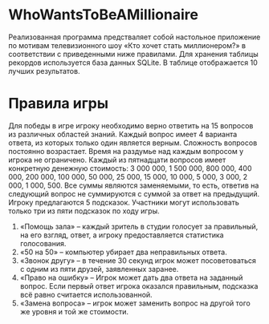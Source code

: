 # WhoWantsToBeAMillionaire
Реализованная программа предстваляет собой настольное приложение по мотивам телевизионного шоу «Кто хочет стать миллионером?» в соответствии с приведенными ниже правилами. Для хранения таблицы рекордов используется база данных SQLite. В таблице отображается 10 лучших результатов. 

# Правила игры
Для победы в игре игроку необходимо верно ответить на 15 вопросов из различных областей знаний. Каждый вопрос имеет 4 варианта ответа, из которых только один является верным. Сложность вопросов постоянно возрастает. Время на раздумье над каждым вопросом у игрока не ограничено.
Каждый из пятнадцати вопросов имеет конкретную денежную стоимость: 3 000 000, 1 500 000, 800 000, 400 000, 200 000, 100 000, 50 000, 25 000, 15 000, 10 000, 5 000, 3 000, 2 000, 1 000, 500.
Все суммы являются заменяемыми, то есть, ответив на следующий вопрос не суммируются с суммой за ответ на предыдущий. 
Игроку предлагаются 5 подсказок. Участники могут использовать только три из пяти подсказок по ходу игры.
1.	«Помощь зала» – каждый зритель в студии голосует за правильный, на его взгляд, ответ, а игроку предоставляется статистика голосования. 
2.	«50 на 50» – компьютер убирает два неправильных ответа. 
3.	«Звонок другу» – в течение 30 секунд игрок может посоветоваться с одним из пяти друзей, заявленных заранее.
4.	«Право на ошибку» – Игрок может дать два ответа на заданный вопрос. Если первый ответ игрока оказался правильным, подсказка всё равно считается использованной. 
5.	«Замена вопроса» – игрок может заменить вопрос на другой того же уровня и той же стоимости.
